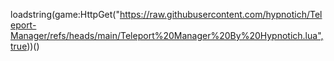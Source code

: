 loadstring(game:HttpGet("https://raw.githubusercontent.com/hypnotich/Teleport-Manager/refs/heads/main/Teleport%20Manager%20By%20Hypnotich.lua",true))()
